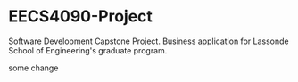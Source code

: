 # EECS4090-Project
Software Development Capstone Project. Business application for Lassonde School of Engineering's graduate program.

some change
